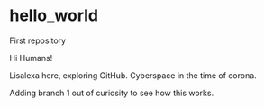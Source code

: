 # hello_world
First repository

Hi Humans!

Lisalexa here, exploring GitHub.
Cyberspace in the time of corona.

Adding branch 1 out of curiosity to see how this works.
